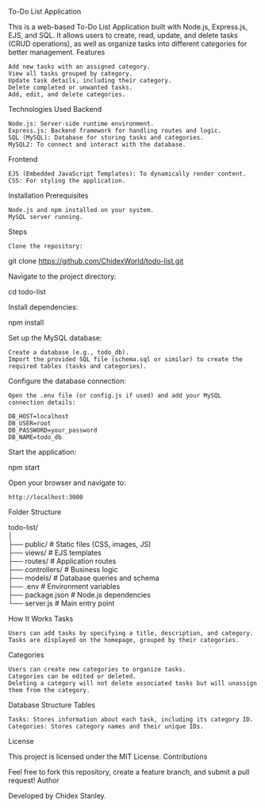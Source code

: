 To-Do List Application

This is a web-based To-Do List Application built with Node.js, Express.js, EJS, and SQL. It allows users to create, read, update, and delete tasks (CRUD operations), as well as organize tasks into different categories for better management.
Features

    Add new tasks with an assigned category.
    View all tasks grouped by category.
    Update task details, including their category.
    Delete completed or unwanted tasks.
    Add, edit, and delete categories.

Technologies Used
Backend

    Node.js: Server-side runtime environment.
    Express.js: Backend framework for handling routes and logic.
    SQL (MySQL): Database for storing tasks and categories.
    MySQL2: To connect and interact with the database.

Frontend

    EJS (Embedded JavaScript Templates): To dynamically render content.
    CSS: For styling the application.

Installation
Prerequisites

    Node.js and npm installed on your system.
    MySQL server running.

Steps

    Clone the repository:

git clone https://github.com/ChidexWorld/todo-list.git  

Navigate to the project directory:

cd todo-list  

Install dependencies:

npm install  

Set up the MySQL database:

    Create a database (e.g., todo_db).
    Import the provided SQL file (schema.sql or similar) to create the required tables (tasks and categories).

Configure the database connection:

    Open the .env file (or config.js if used) and add your MySQL connection details:

    DB_HOST=localhost  
    DB_USER=root  
    DB_PASSWORD=your_password  
    DB_NAME=todo_db  

Start the application:

npm start  

Open your browser and navigate to:

    http://localhost:3000  

Folder Structure

todo-list/  
│  
├── public/             # Static files (CSS, images, JS)  
├── views/              # EJS templates  
├── routes/             # Application routes  
├── controllers/        # Business logic  
├── models/             # Database queries and schema  
├── .env                # Environment variables  
├── package.json        # Node.js dependencies  
└── server.js           # Main entry point  

How It Works
Tasks

    Users can add tasks by specifying a title, description, and category.
    Tasks are displayed on the homepage, grouped by their categories.

Categories

    Users can create new categories to organize tasks.
    Categories can be edited or deleted.
    Deleting a category will not delete associated tasks but will unassign them from the category.

Database Structure
Tables

    Tasks: Stores information about each task, including its category ID.
    Categories: Stores category names and their unique IDs.

License

This project is licensed under the MIT License.
Contributions

Feel free to fork this repository, create a feature branch, and submit a pull request!
Author

Developed by Chidex Stanley.
